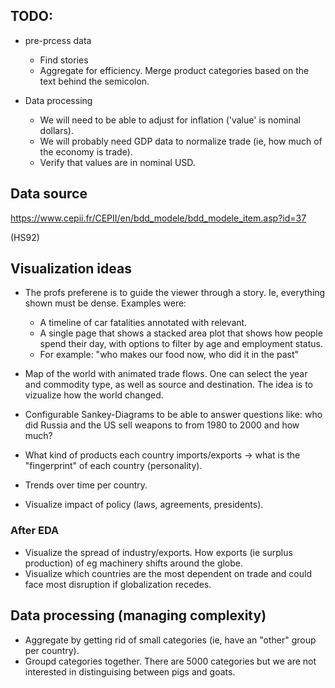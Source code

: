 ## TODO:

* pre-prcess data
   * Find stories
   * Aggregate for efficiency. Merge product categories based on the text behind the semicolon. 

* Data processing
   * We will need to be able to adjust for inflation ('value' is nominal dollars).
   * We will probably need GDP data to normalize trade (ie, how much of the economy is trade).  
   * Verify that values are in nominal USD.

## Data source

https://www.cepii.fr/CEPII/en/bdd_modele/bdd_modele_item.asp?id=37

(HS92)

## Visualization ideas

* The profs preferene is to guide the viewer through a story. Ie, everything shown must be dense. Examples were:
   * A timeline of car fatalities annotated with relevant.
   * A single page that shows a stacked area plot that shows how people spend their day, with options to filter by age and employment status.
   * For example: "who makes our food now, who did it in the past" 

* Map of the world with animated trade flows. One can select the year and commodity type, as well as source and destination. The idea is to vizualize how the world changed.
* Configurable Sankey-Diagrams to be able to answer questions like: who did Russia and the US sell weapons to from 1980 to 2000 and how much?
* What kind of products each country imports/exports -> what is the "fingerprint" of each country (personality).
* Trends over time per country.
* Visualize impact of policy (laws, agreements, presidents).

### After EDA
* Visualize the spread of industry/exports. How exports (ie surplus production) of eg machinery shifts around the globe.
* Visualize which countries are the most dependent on trade and could face most disruption if globalization recedes.

## Data processing (managing complexity)

* Aggregate by getting rid of small categories (ie, have an "other" group per country).
* Groupd categories together. There are 5000 categories but we are not interested in distinguising between pigs and goats.
